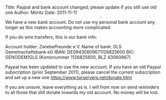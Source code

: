 Title:  Paypal and bank account changed; please update if you still use old one
Author: Moritz 
Date: 2011-11-11


We have a new bank account. Do not use my personal bank account any
longer as this makes accounting more complicated.

If you do wire transfers, this is our bank info:

Account holder: Zwiebelfreunde e.V.
Name of bank: GLS Gemeinschaftsbank eG
IBAN: DE09430609671126825600
BIC: GENODEM1GLS
(Kontonummer 1126825600, BLZ 43060967)

Paypal has been updated to use the new account. If you have an old
Paypal subscription (prior September 2011), please cancel the current
subscription and set up a new one
<https://www.torservers.net/donate.html>

If you are unsure, leave everything as is. I will from now on send
reminders to all those that still donate towards my old account. No
money will be lost.
